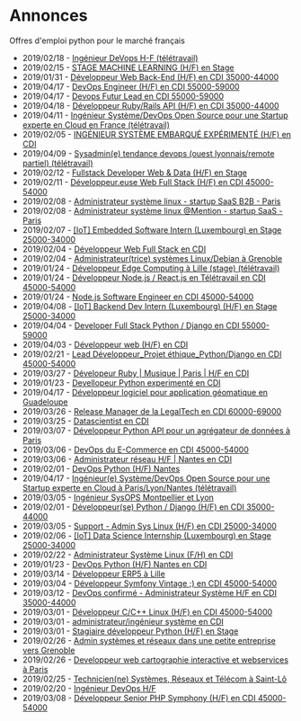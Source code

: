 # Annonces

Offres d'emploi python pour le marché français

* 2019/02/18 - [Ingénieur DeVops H-F (télétravail)](http://www.pyjobs.fr/jobs/details/6388/ingenieur-devops-h-f-teletravail "Ingénieur DeVops H-F (télétravail)")
* 2019/02/15 - [STAGE MACHINE LEARNING (H/F) en Stage](http://www.pyjobs.fr/jobs/details/6387/stage-machine-learning-h-f-en-stage "STAGE MACHINE LEARNING (H/F) en Stage")
* 2019/01/31 - [Développeur Web Back-End (H/F) en CDI 35000-44000](http://www.pyjobs.fr/jobs/details/6375/developpeur-web-back-end-h-f-en-cdi-35000-44000 "Développeur Web Back-End (H/F) en CDI 35000-44000")
* 2019/04/17 - [DevOps Engineer (H/F) en CDI 55000-59000](http://www.pyjobs.fr/jobs/details/6417/devops-engineer-h-f-en-cdi-55000-59000 "DevOps Engineer (H/F) en CDI 55000-59000")
* 2019/04/17 - [Devops Futur Lead en CDI 55000-59000](http://www.pyjobs.fr/jobs/details/6418/devops-futur-lead-en-cdi-55000-59000 "Devops Futur Lead en CDI 55000-59000")
* 2019/04/18 - [Développeur Ruby/Rails API (H/F) en CDI 35000-44000](http://www.pyjobs.fr/jobs/details/6421/developpeur-ruby-rails-api-h-f-en-cdi-35000-44000 "Développeur Ruby/Rails API (H/F) en CDI 35000-44000")
* 2019/04/11 - [Ingénieur Système/DevOps Open Source pour une Startup experte en Cloud en France (télétravail)](http://www.pyjobs.fr/jobs/details/6416/ingenieur-systeme-devops-open-source-pour-une-startup-experte-en-cloud-en-france-teletravail "Ingénieur Système/DevOps Open Source pour une Startup experte en Cloud en France (télétravail)")
* 2019/02/05 - [INGÉNIEUR SYSTÈME EMBARQUÉ EXPÉRIMENTÉ (H/F) en CDI](http://www.pyjobs.fr/jobs/details/6380/ingenieur-systeme-embarque-experimente-h-f-en-cdi "INGÉNIEUR SYSTÈME EMBARQUÉ EXPÉRIMENTÉ (H/F) en CDI")
* 2019/04/09 - [Sysadmin(e) tendance devops (ouest lyonnais/remote partiel) (télétravail)](http://www.pyjobs.fr/jobs/details/6415/sysadmin-e-tendance-devops-ouest-lyonnais-remote-partiel-teletravail "Sysadmin(e) tendance devops (ouest lyonnais/remote partiel) (télétravail)")
* 2019/02/12 - [Fullstack Developer Web & Data (H/F) en Stage](http://www.pyjobs.fr/jobs/details/6385/fullstack-developer-web-data-h-f-en-stage "Fullstack Developer Web & Data (H/F) en Stage")
* 2019/02/11 - [Développeur.euse Web Full Stack (H/F) en CDI 45000-54000](http://www.pyjobs.fr/jobs/details/6386/developpeur-euse-web-full-stack-h-f-en-cdi-45000-54000 "Développeur.euse Web Full Stack (H/F) en CDI 45000-54000")
* 2019/02/08 - [Administrateur système linux - startup SaaS B2B - Paris](http://www.pyjobs.fr/jobs/details/6384/administrateur-systeme-linux-startup-saas-b2b-paris "Administrateur système linux - startup SaaS B2B - Paris")
* 2019/02/08 - [Administrateur système linux @Mention - startup SaaS - Paris](http://www.pyjobs.fr/jobs/details/6383/administrateur-systeme-linux-mention-startup-saas-paris "Administrateur système linux @Mention - startup SaaS - Paris")
* 2019/02/07 - [[IoT] Embedded Software Intern (Luxembourg) en Stage 25000-34000](http://www.pyjobs.fr/jobs/details/6382/iot-embedded-software-intern-luxembourg-en-stage-25000-34000 "[IoT] Embedded Software Intern (Luxembourg) en Stage 25000-34000")
* 2019/02/04 - [Développeur Web Full Stack en CDI](http://www.pyjobs.fr/jobs/details/6379/developpeur-web-full-stack-en-cdi "Développeur Web Full Stack en CDI")
* 2019/02/04 - [Administrateur(trice) systèmes Linux/Debian à Grenoble](http://www.pyjobs.fr/jobs/details/6378/administrateur-trice-systemes-linux-debian-a-grenoble "Administrateur(trice) systèmes Linux/Debian à Grenoble")
* 2019/01/24 - [Développeur Edge Computing à Lille (stage) (télétravail)](http://www.pyjobs.fr/jobs/details/6374/developpeur-edge-computing-a-lille-stage-teletravail "Développeur Edge Computing à Lille (stage) (télétravail)")
* 2019/01/24 - [Développeur Node.js / React.js en Télétravail en CDI 45000-54000](http://www.pyjobs.fr/jobs/details/6372/developpeur-node-js-react-js-en-teletravail-en-cdi-45000-54000 "Développeur Node.js / React.js en Télétravail en CDI 45000-54000")
* 2019/01/24 - [Node.js Software Engineer en CDI 45000-54000](http://www.pyjobs.fr/jobs/details/6373/node-js-software-engineer-en-cdi-45000-54000 "Node.js Software Engineer en CDI 45000-54000")
* 2019/04/08 - [[IoT] Backend Dev Intern (Luxembourg) (H/F) en Stage 25000-34000](http://www.pyjobs.fr/jobs/details/6414/iot-backend-dev-intern-luxembourg-h-f-en-stage-25000-34000 "[IoT] Backend Dev Intern (Luxembourg) (H/F) en Stage 25000-34000")
* 2019/04/04 - [Developer Full Stack Python / Django en CDI 55000-59000](http://www.pyjobs.fr/jobs/details/6413/developer-full-stack-python-django-en-cdi-55000-59000 "Developer Full Stack Python / Django en CDI 55000-59000")
* 2019/04/03 - [Développeur web (H/F) en CDI](http://www.pyjobs.fr/jobs/details/6412/developpeur-web-h-f-en-cdi "Développeur web (H/F) en CDI")
* 2019/02/21 - [Lead Développeur_Projet éthique_Python/Django en CDI 45000-54000](http://www.pyjobs.fr/jobs/details/6391/lead-developpeur-projet-ethique-python-django-en-cdi-45000-54000 "Lead Développeur_Projet éthique_Python/Django en CDI 45000-54000")
* 2019/03/27 - [Dévelopeur Ruby | Musique | Paris | H/F en CDI](http://www.pyjobs.fr/jobs/details/6411/developeur-ruby-musique-paris-h-f-en-cdi "Dévelopeur Ruby | Musique | Paris | H/F en CDI")
* 2019/01/23 - [Devellopeur Python experimenté en CDI](http://www.pyjobs.fr/jobs/details/6371/devellopeur-python-experimente-en-cdi "Devellopeur Python experimenté en CDI")
* 2019/04/17 - [Développeur logiciel pour application géomatique en Guadeloupe](http://www.pyjobs.fr/jobs/details/6420/developpeur-logiciel-pour-application-geomatique-en-guadeloupe "Développeur logiciel pour application géomatique en Guadeloupe")
* 2019/03/26 - [Release Manager de la LegalTech en CDI 60000-69000](http://www.pyjobs.fr/jobs/details/6410/release-manager-de-la-legaltech-en-cdi-60000-69000 "Release Manager de la LegalTech en CDI 60000-69000")
* 2019/03/25 - [Datascientist en CDI](http://www.pyjobs.fr/jobs/details/6409/datascientist-en-cdi "Datascientist en CDI")
* 2019/03/07 - [Développeur Python API pour un agrégateur de données à Paris](http://www.pyjobs.fr/jobs/details/6405/developpeur-python-api-pour-un-agregateur-de-donnees-a-paris "Développeur Python API pour un agrégateur de données à Paris")
* 2019/03/06 - [DevOps du E-Commerce en CDI 45000-54000](http://www.pyjobs.fr/jobs/details/6403/devops-du-e-commerce-en-cdi-45000-54000 "DevOps du E-Commerce en CDI 45000-54000")
* 2019/03/06 - [Administrateur réseau H/F | Nantes en CDI](http://www.pyjobs.fr/jobs/details/6404/administrateur-reseau-h-f-nantes-en-cdi "Administrateur réseau H/F | Nantes en CDI")
* 2019/02/01 - [DevOps Python (H/F) Nantes](http://www.pyjobs.fr/jobs/details/6376/devops-python-h-f-nantes "DevOps Python (H/F) Nantes")
* 2019/04/17 - [Ingénieur(e) Système/DevOps Open Source pour une Startup experte en Cloud à Paris/Lyon/Nantes (télétravail)](http://www.pyjobs.fr/jobs/details/6419/ingenieur-e-systeme-devops-open-source-pour-une-startup-experte-en-cloud-a-paris-lyon-nantes-teletravail "Ingénieur(e) Système/DevOps Open Source pour une Startup experte en Cloud à Paris/Lyon/Nantes (télétravail)")
* 2019/03/05 - [Ingénieur SysOPS Montpellier et Lyon](http://www.pyjobs.fr/jobs/details/6402/ingenieur-sysops-montpellier-et-lyon "Ingénieur SysOPS Montpellier et Lyon")
* 2019/02/01 - [Développeur(se) Python / Django (H/F) en CDI 35000-44000](http://www.pyjobs.fr/jobs/details/6377/developpeur-se-python-django-h-f-en-cdi-35000-44000 "Développeur(se) Python / Django (H/F) en CDI 35000-44000")
* 2019/03/05 - [Support - Admin Sys Linux (H/F) en CDI 25000-34000](http://www.pyjobs.fr/jobs/details/6401/support-admin-sys-linux-h-f-en-cdi-25000-34000 "Support - Admin Sys Linux (H/F) en CDI 25000-34000")
* 2019/02/06 - [[IoT] Data Science Internship (Luxembourg) en Stage 25000-34000](http://www.pyjobs.fr/jobs/details/6381/iot-data-science-internship-luxembourg-en-stage-25000-34000 "[IoT] Data Science Internship (Luxembourg) en Stage 25000-34000")
* 2019/02/22 - [Administrateur Système Linux (F/H) en CDI](http://www.pyjobs.fr/jobs/details/6393/administrateur-systeme-linux-f-h-en-cdi "Administrateur Système Linux (F/H) en CDI")
* 2019/01/23 - [DevOps Python (H/F) Nantes en CDI](http://www.pyjobs.fr/jobs/details/6370/devops-python-h-f-nantes-en-cdi "DevOps Python (H/F) Nantes en CDI")
* 2019/03/14 - [Développeur ERP5 à Lille](http://www.pyjobs.fr/jobs/details/6408/developpeur-erp5-a-lille "Développeur ERP5 à Lille")
* 2019/03/04 - [Développeur Symfony Vintage ;) en CDI 45000-54000](http://www.pyjobs.fr/jobs/details/6400/developpeur-symfony-vintage-en-cdi-45000-54000 "Développeur Symfony Vintage ;) en CDI 45000-54000")
* 2019/03/12 - [DevOps confirmé - Administrateur Système H/F en CDI 35000-44000](http://www.pyjobs.fr/jobs/details/6407/devops-confirme-administrateur-systeme-h-f-en-cdi-35000-44000 "DevOps confirmé - Administrateur Système H/F en CDI 35000-44000")
* 2019/03/01 - [Développeur C/C++ Linux (H/F) en CDI 45000-54000](http://www.pyjobs.fr/jobs/details/6397/developpeur-c-c-linux-h-f-en-cdi-45000-54000 "Développeur C/C++ Linux (H/F) en CDI 45000-54000")
* 2019/03/01 - [administrateur/ingénieur système en CDI](http://www.pyjobs.fr/jobs/details/6399/administrateur-ingenieur-systeme-en-cdi "administrateur/ingénieur système en CDI")
* 2019/03/01 - [Stagiaire développeur Python (H/F) en Stage](http://www.pyjobs.fr/jobs/details/6398/stagiaire-developpeur-python-h-f-en-stage "Stagiaire développeur Python (H/F) en Stage")
* 2019/02/26 - [Admin systèmes et réseaux dans une petite entreprise vers Grenoble](http://www.pyjobs.fr/jobs/details/6396/admin-systemes-et-reseaux-dans-une-petite-entreprise-vers-grenoble "Admin systèmes et réseaux dans une petite entreprise vers Grenoble")
* 2019/02/26 - [Developpeur web cartographie interactive et webservices à Paris](http://www.pyjobs.fr/jobs/details/6395/developpeur-web-cartographie-interactive-et-webservices-a-paris "Developpeur web cartographie interactive et webservices à Paris")
* 2019/02/25 - [Technicien(ne) Systèmes, Réseaux et Télécom à Saint-Lô](http://www.pyjobs.fr/jobs/details/6394/technicien-ne-systemes-reseaux-et-telecom-a-saint-lo "Technicien(ne) Systèmes, Réseaux et Télécom à Saint-Lô")
* 2019/02/20 - [Ingénieur DevOps H/F](http://www.pyjobs.fr/jobs/details/6390/ingenieur-devops-h-f "Ingénieur DevOps H/F")
* 2019/03/08 - [Développeur Senior PHP Symphony (H/F) en CDI 45000-54000](http://www.pyjobs.fr/jobs/details/6406/developpeur-senior-php-symphony-h-f-en-cdi-45000-54000 "Développeur Senior PHP Symphony (H/F) en CDI 45000-54000")

